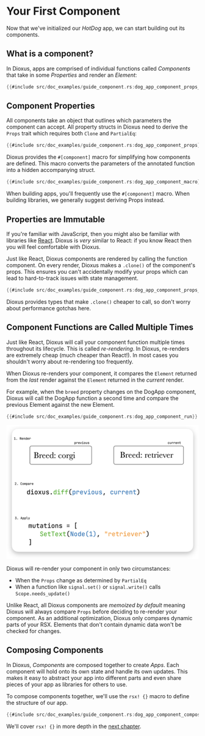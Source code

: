# Your First Component

Now that we've initialized our *HotDog* app, we can start building out its components.

## What is a component?

In Dioxus, apps are comprised of individual functions called *Components* that take in some *Properties* and render an *Element*:

```rust
{{#include src/doc_examples/guide_component.rs:dog_app_component_props_fn}}
```

## Component Properties

All components take an object that outlines which parameters the component can accept. All property structs in Dioxus need to derive the `Props` trait which requires both `Clone` and `PartialEq`:

```rust
{{#include src/doc_examples/guide_component.rs:dog_app_component_props}}
```

Dioxus provides the `#[component]` macro for simplifying how components are defined. This macro converts the parameters of the annotated function into a hidden accompanying struct.

```rust
{{#include src/doc_examples/guide_component.rs:dog_app_component_macro}}
```

When building apps, you'll frequently use the `#[component]` macro. When building libraries, we generally suggest deriving Props instead.

## Properties are Immutable

If you're familiar with JavaScript, then you might also be familiar with libraries like [React](http://react.dev). Dioxus is *very* similar to React: if you know React then you will feel comfortable with Dioxus.

Just like React, Dioxus components are rendered by calling the function component. On every render, Dioxus makes a `.clone()` of the component's props. This ensures you can't accidentally modify your props which can lead to hard-to-track issues with state management.

```rust
{{#include src/doc_examples/guide_component.rs:dog_app_component_props_clone}}
```

Dioxus provides types that make `.clone()` cheaper to call, so don't worry about performance gotchas here.

## Component Functions are Called Multiple Times

Just like React, Dioxus will call your component function multiple times throughout its lifecycle. This is called *re-rendering*. In Dioxus, re-renders are extremely cheap (much cheaper than React!). In most cases you shouldn't worry about re-rendering too frequently.

When Dioxus re-renders your component, it compares the `Element` returned from the *last* render against the `Element` returned in the *current* render.

For example, when the `breed` property changes on the DogApp component, Dioxus will call the DogApp function a second time and compare the previous Element against the new Element.

```rust
{{#include src/doc_examples/guide_component.rs:dog_app_component_run}}
```

![Diffing](/assets/06_docs/diffing_diagram.png)

Dioxus will re-render your component in only two circumstances:

- When the `Props` change as determined by `PartialEq`
- When a function like `signal.set()` or `signal.write()` calls `Scope.needs_update()`

Unlike React, all Dioxus components are *memoized by default* meaning Dioxus will always compare `Props` before deciding to re-render your component. As an additional optimization, Dioxus only compares dynamic parts of your RSX. Elements that don't contain dynamic data won't be checked for changes.

## Composing Components

In Dioxus, *Components* are composed together to create *Apps*. Each component will hold onto its own state and handle its own updates. This makes it easy to abstract your app into different parts and even share pieces of your app as libraries for others to use.

To compose components together, we'll use the `rsx! {}` macro to define the structure of our app.

```rust
{{#include src/doc_examples/guide_component.rs:dog_app_component_compose}}
```

We'll cover `rsx! {}` in more depth in the [next chapter](rsx.md).
